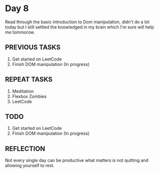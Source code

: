 # Day 8

Read through the basic introduction to Dom manipulation, didn't do a lot today but I still settled the knowledged in my brain which I'm sure will help me tommorow.

## PREVIOUS TASKS

1. Get started on LeetCode  
2. Finish DOM manipulation (In progress)

## REPEAT TASKS

1. Meditation
2. Flexbox Zombies
3. LeetCode

## TODO

1. Get started on LeetCode
2. Finish DOM manipulation (In progress)

## REFLECTION

Not every single day can be productive what matters is not quitting and allowing yourself to rest.